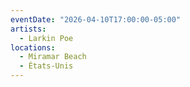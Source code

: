 ```yaml
---
eventDate: "2026-04-10T17:00:00-05:00"
artists:
  - Larkin Poe
locations:
  - Miramar Beach
  - États-Unis
---
```

